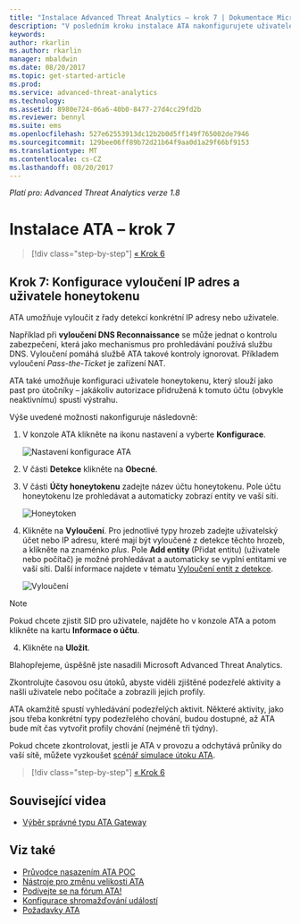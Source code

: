 ```yaml
---
title: "Instalace Advanced Threat Analytics – krok 7 | Dokumentace Microsoftu"
description: "V posledním kroku instalace ATA nakonfigurujete uživatele honeytokenu."
keywords: 
author: rkarlin
ms.author: rkarlin
manager: mbaldwin
ms.date: 08/20/2017
ms.topic: get-started-article
ms.prod: 
ms.service: advanced-threat-analytics
ms.technology: 
ms.assetid: 8980e724-06a6-40b0-8477-27d4cc29fd2b
ms.reviewer: bennyl
ms.suite: ems
ms.openlocfilehash: 527e62553913dc12b2b0d5ff149f765002de7946
ms.sourcegitcommit: 129bee06ff89b72d21b64f9aa0d1a29f66bf9153
ms.translationtype: MT
ms.contentlocale: cs-CZ
ms.lasthandoff: 08/20/2017
---
```

*Platí pro: Advanced Threat Analytics verze 1.8*



# <a name="install-ata---step-7"></a>Instalace ATA – krok 7

>[!div class="step-by-step"]
[« Krok 6](install-ata-step6.md)

## <a name="step-7-configure-ip-address-exclusions-and-honeytoken-user"></a>Krok 7: Konfigurace vyloučení IP adres a uživatele honeytokenu
ATA umožňuje vyloučit z řady detekcí konkrétní IP adresy nebo uživatele. 

Například při **vyloučení DNS Reconnaissance** se může jednat o kontrolu zabezpečení, která jako mechanismus pro prohledávání používá službu DNS. Vyloučení pomáhá službě ATA takové kontroly ignorovat. Příkladem vyloučení *Pass-the-Ticket* je zařízení NAT.    

ATA také umožňuje konfiguraci uživatele honeytokenu, který slouží jako past pro útočníky – jakákoliv autorizace přidružená k tomuto účtu (obvykle neaktivnímu) spustí výstrahu.

Výše uvedené možnosti nakonfiguruje následovně:

1.  V konzole ATA klikněte na ikonu nastavení a vyberte **Konfigurace**.

    ![Nastavení konfigurace ATA](media/ATA-config-icon.png)

2.  V části **Detekce** klikněte na **Obecné**.

2. V části **Účty honeytokenu** zadejte název účtu honeytokenu. Pole účtu honeytokenu lze prohledávat a automaticky zobrazí entity ve vaší síti.

   ![Honeytoken](media/honeytoken.png)

3. Klikněte na **Vyloučení**. Pro jednotlivé typy hrozeb zadejte uživatelský účet nebo IP adresu, které mají být vyloučené z detekce těchto hrozeb, a klikněte na znaménko *plus*. Pole **Add entity** (Přidat entitu) (uživatele nebo počítač) je možné prohledávat a automaticky se vyplní entitami ve vaší síti. Další informace najdete v tématu [Vyloučení entit z detekce](excluding-entities-from-detections.md).

   ![Vyloučení](media/exclusions.png)


  > [!NOTE]
  > Pokud chcete zjistit SID pro uživatele, najděte ho v konzole ATA a potom klikněte na kartu **Informace o účtu**. 

4.  Klikněte na **Uložit**.


Blahopřejeme, úspěšně jste nasadili Microsoft Advanced Threat Analytics.

Zkontrolujte časovou osu útoků, abyste viděli zjištěné podezřelé aktivity a našli uživatele nebo počítače a zobrazili jejich profily.

ATA okamžitě spustí vyhledávání podezřelých aktivit. Některé aktivity, jako jsou třeba konkrétní typy podezřelého chování, budou dostupné, až ATA bude mít čas vytvořit profily chování (nejméně tři týdny).

Pokud chcete zkontrolovat, jestli je ATA v provozu a odchytává průniky do vaší sítě, můžete vyzkoušet [scénář simulace útoku ATA](https://docs.microsoft.com/enterprise-mobility-security/solutions/ata-attack-simulation-playbook).


>[!div class="step-by-step"]
[« Krok 6](install-ata-step6.md)



## <a name="related-videos"></a>Související videa
- [Výběr správné typu ATA Gateway](https://channel9.msdn.com/Shows/Microsoft-Security/ATA-Deployment-Choose-the-Right-Gateway-Type)


## <a name="see-also"></a>Viz také
- [Průvodce nasazením ATA POC](http://aka.ms/atapoc)
- [Nástroje pro změnu velikosti ATA](http://aka.ms/atasizingtool)
- [Podívejte se na fórum ATA!](https://social.technet.microsoft.com/Forums/security/home?forum=mata)
- [Konfigurace shromažďování událostí](configure-event-collection.md)
- [Požadavky ATA](ata-prerequisites.md)

